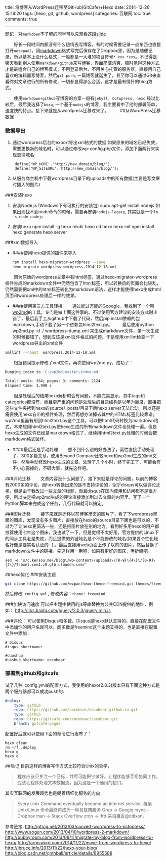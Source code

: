 title: 将博客从WordPress迁移至GitHub(GitCafe)+Hexo
date: 2014-12-26 15:18:20
tags: [hexo, git, github, wordpress]
categories: 互联网
toc: true
comments: true

---

题记：对`markdown`不了解的同学可以先观看[这段slide](http://xiaocong.github.io/slides/writing-documentation-with-markdown/#/markdown-index)

　　好长一段时间内都没有什么热情去写博客，有的时候需要记录一点东西也直接打开`notepad2`，用[markdown]格式写完后保存在了Dropbox里，因为是随便记录，所以基本上没什么格式，一般都是一大堆的项目符号`* xxx *xxx`。不记得是哪天看到别人使用`markdown+github`来写博客，界面简洁清爽，顿时觉得这种方式才是最适合自己的博客模式，不用登录后台，不用关心托管的服务器，直接用自己喜欢的编辑器写博客，然后`git push`, 一篇博客就诞生了。甚至你可以通过Git来查看你对文章进行的所有修改，一切都显得那么合适，这才是最有情怀的blog方式。

　　使用`markdown+github`写博客的方案一般有`jekyll, Octopress, hexo` 经过比较后，最后我选择了`hexo`, 一个基于`nodejs`的博客，我主要看中了他的部署简单，速度快的特点。接下来就是从wordpress迁移过来了。
　　
##从WordPress迁移数据

### 数据导出

1. 通过wordpress后台的export导出xml格式的数据
    如果原来的域名已经失效，需要更换新的域名时，可以通过修改wp-config.php文件，添加下面两行来实现更换域名:
        
        define('WP_HOME','http://new_domain/blog/');
        define('WP_SITEURL','http://new_domain/blog/');
        
2. 从服务商主机中下载wordpress目录下的uploads中的所有数据(主要是写文章时插入的图片)


###安装hexo
1. 安装Node.js (Windows下有可执行的安装包)
		sudo apt-get install nodejs
	如果出现找不到node命令的时候，需要再安装`nodejs-legacy`, 其实就是一个`ln -s node nodejs`

2. 安装hexo
		npm install -g hexo
		mkdir hexo
		cd hexo
		hexo init
		npm install
		hexo generate
		hexo server
		
###xml数据导入

* ####使用hexo提供的插件来导入
    ```bash
	npm install hexo-migrator-wordpress --save
	hexo migrate wordpress wordpress.2014-12-18.xml
	```
　　因为原始的wordpress文章中有html标签，通过hexo-migrator-wordpress插件生成的markdown文件中仍然包含了html标签，所以转换后的页面会比较乱，仍然需要把xml中的html标签转化为markdown语法，这样才能使得hexo生成html页面和wordpress处理后一样的效果。

* ####使用第三方工具转换
　　通过能过万能的Gooogle，我找到了一个叫[wp2md](https://github.com/verygamer/wp2md)的工具，专门是做上面这件事的。不过使用官方建议的安装方式时出错了，最后我手工从github中下载了代码，然后pip install依赖的包markdown,手动下载了另一个依赖包html2text.py。
　　最后使用python wp2md.py -d ./ wordpress-dump.xml 来生成markdown文件，第一次生成的时候报错了，想到应该是xml文件格式的问题，于是使用xmllint检查一下wordpress导出的xml文件
```bash
xmllint --noout  wordpress.2014-12-18.xml
```
　　根据错误提示修改了xml文件，再次使用wp2md.py，成功了：
```bash
Dumping index to 'C:\wp2md-master\index.md'

Total: posts: 364; pages: 3; comments: 2124
Elapsed time: 1.998 s
```
　　但是处理后的结果hexo解析时会有问题，不能完美显示，其中tags和categories都没有，而且更严重的问题是处理后的目录结构是以年为目录，直接把这些文件夹拷到hexo的source/_posts/目录下后hexo server无法启动。所以还是需要使用hexo自带的插件处理，然后再想办法掉去其中的HTML标签比较靠谱。wp2md里面有用到html2text.py这个工具，可以把html代码转换为markdown格式，本来想用html2text.py把hexo生成的所有markdown文件全处理一遍。但是hexo生成的文件已经是markdown格式了，继续用html2text.py处理的时候会把markdown格式破坏。

* ####最后还是手动处理
　　想不到什么别的好办法了，索性直接手动处理了，300多篇文章，使用Beyond Compare比较hexo和wp2md生成的md文件，然后手动修改hexo生成的文章，处理了几个小时，终于完工了，可能会有不小心露掉的，不碍大事，就先这样吧。

###评论迁移
　　文章内容没什么问题了，接下来就是评论的问题，以前的博客有2000多的评论，而hexo转换出来的是不支持评论的，似乎disqus可以做评论迁移，但是由于我改过一些文章的标题，而且disqus在国内使用和访问都不是很方便，所以决定把wp2md生成的评论直接添加到过去文章的内容里。写了一个Python脚本来完成这个任务，几行代码就可以搞定。

###图片迁移
　　接下来就是迁移以前博客里面的图片了，看了下wordpress里面的图库，发现没有多少图片，直接放在hexo的source目录下面也是可以的，不过为了让hexo更简洁一些，还是把图片放在别的地方，看到好多用hexo的用户都推荐使用七牛这个图床，我也试了一下，但是觉得不太好用，官方提供的Linux下的同步工具老是失败，而且提供的外链域名是个不能修改的域名(如果要个性化域名好像是要实名认证的:-( 。最后直接用web页面上传了以前的图片，然后替换了markdown文件中的链接。先这样用一用吧，如果有更好的图床，再折腾吧。
```
sed -e 's/c.kensou.me\/blog\/wp-content\/uploads\/[0-9]\{4\}\/[0-9]\{2\}/7sbxmt.com1.z0.glb.clouddn.com/'
```

##hexo优化
###安装主题
```bash
git clone https://github.com/wzpan/hexo-theme-freemind.git themes/freemind
```
然后修改`_config.yml` , 修改内容：`theme: freemind`

###加快访问速度
可以把主题中使用的js等库替换为公共CDN提供的地址，例如：
http://libs.baidu.com/jquery/2.0.3/jquery.min.js


###评论：
可以使用Disqus和多数。Disqus是hexo默认支持的，直接在配置文件中添加你的用户名就可以，而多数是freemind这个主题支持的，也是直接在配置文件中添加：
```
# Disqus
disqus_shortname:

#duoshuo
duoshuo_shortname: cocobear
```

### 部署到github和gitcafe
试了几种_config.yml的配置方式，我使用的hexo(2.8.3)版本只有下面这种方式是两个服务器都可以成功push的:
```yaml
deploy:
    type: github
    repo: https://github.com/cocobear/cocobear.github.io.git
    type: github
    repo: https://gitcafe.com/cocobear/cocobear.git
    branch: gitcafe-pages
```
配置好后就可以使用下面的命令进行发布了：
```
hexo clean
rm -rf .deploy  
hexo g
hexo d
```

##后记
目前这样的博客写作方式比较符合Unix的哲学，

> 程序应该只关注一个目标，并尽可能把它做好。让程序能够互相协同工作。应该让程序处理文本数据流，因为这是一个通用的接口。

其实互联网的发展趋势也是朝着精细化服务的方向

>	Every Unix Command eventually become an internet service. 每条 Unix/Linux 命令最终将成为一种互联网服务
	Grep -> Google
	rsync - Dropbox
	man -> Stack Overflow
	cron -> ifttt
	来自推友@cdixon。
	
[markdown]: http://daringfireball.net/projects/markdown/syntax
参考链接:
http://gfrog.net/2013/03/convert-wordpress-to-octopress/
http://www.aogun.com/2013/04/10/wordpress-2-markdown/
http://bubbyroom.com/2013/08/11/migrate-my-blog-from-wordpress-to-hexo/
http://armsword.com/2014/11/22/move-from-wordpress-to-hexo/
http://ibruce.info/2013/11/22/hexo-your-blog/
http://blog.csdn.net/qmhball/article/details/8955588<!--se_discussion_list:{"nBtluLREDbgH45R6jLT3OrQw":{"selectionStart":61,"type":"conflict","selectionEnd":69,"discussionIndex":"nBtluLREDbgH45R6jLT3OrQw"},"kWdsG23zzTzAqQyvwE59DzTW":{"selectionStart":96,"type":"conflict","selectionEnd":276,"discussionIndex":"kWdsG23zzTzAqQyvwE59DzTW"},"f6PleA9BZtUVcxe9roeRBuFS":{"selectionStart":508,"type":"conflict","selectionEnd":568,"discussionIndex":"f6PleA9BZtUVcxe9roeRBuFS"},"BbRyDtZNnrALXwn8jg40WN2N":{"selectionStart":645,"type":"conflict","selectionEnd":1054,"discussionIndex":"BbRyDtZNnrALXwn8jg40WN2N"},"nNExzvumCgIWnPQUV6WuktBJ":{"selectionStart":1078,"type":"conflict","selectionEnd":1084,"discussionIndex":"nNExzvumCgIWnPQUV6WuktBJ"},"m3dlFYj8oSy1GrNwwJnAIieG":{"selectionStart":1143,"type":"conflict","selectionEnd":1310,"discussionIndex":"m3dlFYj8oSy1GrNwwJnAIieG"},"nKMPgBneoA6jFxoviw7kP7fY":{"selectionStart":1348,"type":"conflict","selectionEnd":1354,"discussionIndex":"nKMPgBneoA6jFxoviw7kP7fY"},"B5C5B7SXU0xJgTlOcorrGJxv":{"selectionStart":1379,"type":"conflict","selectionEnd":1586,"discussionIndex":"B5C5B7SXU0xJgTlOcorrGJxv"},"flunmdRiqsxgyHNdFuF7Xpjm":{"selectionStart":1712,"type":"conflict","selectionEnd":1757,"discussionIndex":"flunmdRiqsxgyHNdFuF7Xpjm"},"F2QkK5KArOTdOv25PcrJLXYM":{"selectionStart":1804,"type":"conflict","selectionEnd":2020,"discussionIndex":"F2QkK5KArOTdOv25PcrJLXYM"},"vhx3fO6McHdSDi93uuNACCdq":{"selectionStart":2060,"type":"conflict","selectionEnd":2064,"discussionIndex":"vhx3fO6McHdSDi93uuNACCdq"},"KifyzvzqztB2RSeRlaAZJas5":{"selectionStart":2085,"type":"conflict","selectionEnd":2090,"discussionIndex":"KifyzvzqztB2RSeRlaAZJas5"},"D156KPx2gkU4f64i21xgotvY":{"selectionStart":2203,"type":"conflict","selectionEnd":2425,"discussionIndex":"D156KPx2gkU4f64i21xgotvY"},"Txw3SjaSt6TimIzYzTC7ajiz":{"selectionStart":2467,"type":"conflict","selectionEnd":2735,"discussionIndex":"Txw3SjaSt6TimIzYzTC7ajiz"},"GHba2sVihSwcVUI3dXsSbTyL":{"selectionStart":2936,"type":"conflict","selectionEnd":3138,"discussionIndex":"GHba2sVihSwcVUI3dXsSbTyL"},"T8lZNbRP36eXV7H9H72wiRcV":{"selectionStart":3198,"type":"conflict","selectionEnd":3985,"discussionIndex":"T8lZNbRP36eXV7H9H72wiRcV"},"XFLHKv71I3RGGda7sqfiLdhk":{"selectionStart":4060,"type":"conflict","selectionEnd":4519,"discussionIndex":"XFLHKv71I3RGGda7sqfiLdhk"}}-->